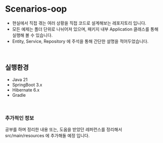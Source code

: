 # Scenarios-oop
+ 현실에서 직접 겪는 여러 상황을 직접 코드로 설계해보는 레포지토리 입니다.
+ 모든 예제는 폴더 단위로 나뉘어져 있으며, 패키지 내부 Application 클래스를 통해 실행해 볼 수 있습니다.
+ Entity, Service, Repository 에 주석을 통해 간단한 설명을 적어두었습니다.

<br>

## 실행환경
+ Java 21
+ SpringBoot 3.x
+ Hibernate 6.x 
+ Gradle

<br>

### 추가적인 정보
공부를 하며 정리한 내용 또는, 도움을 받았던 레퍼런스를 정리해서 src/main/resources 에 추가해둘 예정 입니다.
